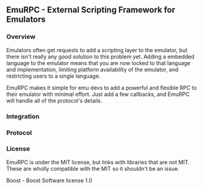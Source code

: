 ## EmuRPC - External Scripting Framework for Emulators

### Overview

Emulators often get requests to add a scripting layer to the emulator, but there isn't really any good solution to this problem yet. Adding a embedded language to the emulator means that you are now locked to that language and implementation, limiting platform availability of the emulator, and restricting users to a single language.

EmuRPC makes it simple for emu devs to add a powerful and flexible RPC to their emulator with minimal effort. Just add a few callbacks, and EmuRPC will handle all of the protocol's details.

### Integration

### Protocol

### License

EmuRPC is under the MIT license, but links with libraries that are not MIT. These are wholly compatible with the MIT so it shouldn't be an issue.

Boost - Boost Software license 1.0
